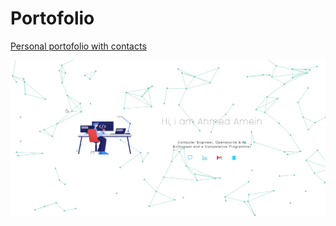 # Portofolio

[Personal portofolio with contacts](https://www.google.com)

![Alt text](assets/example-light.png "Title")

